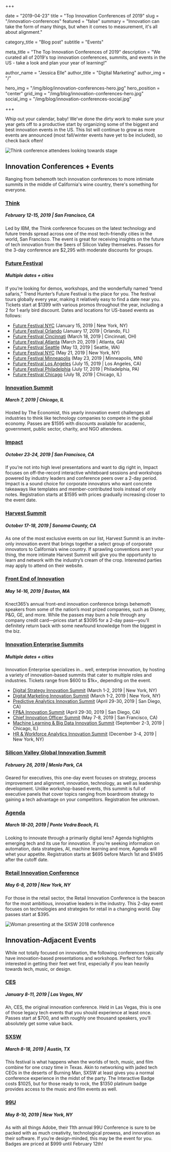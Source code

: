 +++

date = "2019-04-23"
title = "Top Innovation Conferences of 2019"
slug = "/innovation-conferences"
featured = "false"
summary = "Innovation can take the form of many things, but when it comes to measurement, it's all about alignment."

category_title = "Blog post"
subtitle = "Events"

meta_title = "The Top Innovation Conferences of 2019"
description = "We curated all of 2019's top innovation conferences, summits, and events in the US - take a look and plan your year of learning!"

author_name = "Jessica Elle"
author_title = "Digital Marketing"
author_img = "/"

hero_img = "/img/blog/innovation-conferences-hero.jpg"
hero_position = "center"
grid_img = "/img/blog/innovation-conferences-hero.jpg"
social_img = "/img/blog/innovation-conferences-social.jpg"

+++

<!-- {{< form text="Start your innovation journey with Forest Giant. For more information, drop your email below." >}} -->

Whip out your calendar, baby! We’ve done the dirty work to make sure your year gets off to a productive start by organizing some of the biggest and best innovation events in the US. This list will continue to grow as more events are announced (most fall/winter events have yet to be included), so check back often!

![Think conference attendees looking towards stage](/img/blog/innovation-conferences-think.jpg)

## Innovation Conferences + Events
Ranging from behemoth tech innovation conferences to more intimiate summits in the middle of California's wine country, there's something for everyone. 

### [**Think**](https://www.ibm.com/events/think/)
##### February 12-15, 2019 | San Francisco, CA

Led by IBM, the Think conference focuses on the latest technology and future trends spread across one of the most tech-friendly cities in the world, San Francisco. The event is great for receiving insights on the future of tech innovation from the Seers of Silicon Valley themselves. Passes for the 3-day conference are $2,295 with moderate discounts for groups. 

### [**Future Festival**](https://www.futurefestival.com/)
##### Multiple dates + cities

If you’re looking for demos, workshops, and the wonderfully named “trend safaris,” Trend Hunter’s Future Festival is the place for you. The festival tours globally every year, making it relatively easy to find a date near you. Tickets start at $1399 with various promos throughout the year, including a 2 for 1 early bird discount. Dates and locations for US-based events as follows:

- [Future Festival NYC](https://www.futurefestival.com/newyork/jan) (January 15, 2019 | New York, NY)
- [Future Festival Orlando](https://www.futurefestival.com/orlando) (January 17, 2019 | Orlando, FL)
- [Future Festival Cincinnati](https://www.futurefestival.com/cincinnati) (March 18, 2019 | Cincinnati, OH)
- [Future Festival Atlanta](https://www.futurefestival.com/atlanta) (March 20, 2019 | Atlanta, GA)
- [Future Festival Seattle](https://www.futurefestival.com/seattle) (May 13, 2019 | Seattle, WA)
- [Future Festival NYC](https://www.futurefestival.com/newyork/may) (May 21, 2019 | New York, NY)
- [Future Festival Minneapolis](https://www.futurefestival.com/minneapolis) (May 23, 2019 | Minneapolis, MN)
- [Future Festival Los Angeles](https://www.futurefestival.com/losangeles) (July 15, 2019 | Los Angeles, CA)
- [Future Festival Philadelphia](https://www.futurefestival.com/philadelphia) (July 17, 2019 | Philadelphia, PA)
- [Future Festival Chicago](https://www.futurefestival.com/chicago) (July 18, 2019 | Chicago, IL)

### [**Innovation Summit**](https://events.economist.com/events-conferences/americas/innovation-summit)
##### March 7, 2019 | Chicago, IL

Hosted by The Economist, this yearly innovation event challenges all industries to think like technology companies to compete in the global economy. Passes are $1595 with discounts available for academic, government, public sector, charity, and NGO attendees. 


### [**Impact**](https://impact.innovationleader.com/)
##### October 23-24, 2019 | San Francisco, CA

If you’re not into high level presentations and want to dig right in, Impact focuses on off-the-record interactive whiteboard sessions and workshops powered by industry leaders and conference peers over a 2-day period. Impact is a sound choice for corporate innovators who want concrete takeaways like templates and member-contributed tools instead of only notes. Registration starts at $1595 with prices gradually increasing closer to the event date.

### [**Harvest Summit**](http://harvestsummit.com/)
##### October 17-18, 2019 | Sonoma County, CA

As one of the most exclusive events on our list, Harvest Summit is an invite-only innovation event that brings together a select group of corporate innovators to California’s wine country. If sprawling conventions aren’t your thing, the more intimate Harvest Summit will give you the opportunity to learn and network with the industry’s cream of the crop. Interested parties may apply to attend on their website. 

### [**Front End of Innovation**](https://marketing.knect365.com/feiusa/)
##### May 14-16, 2019 | Boston, MA

Knect365’s annual front-end innovation conference brings behemoth speakers from some of the nation’s most prized companies, such as Disney, P&G, GE, and more. While the passes may burn a hole through any company credit card—prices start at $3095 for a 2-day pass—you’ll definitely return back with some newfound knowledge from the biggest in the biz. 

### [**Innovation Enterprise Summits**](https://www.theinnovationenterprise.com/summits/calendar)
##### Multiple dates + cities

Innovation Enterprise specializes in… well, enterprise innovation, by hosting a variety of innovation-based summits that cater to multiple roles and industries. Tickets range from $600 to $1k+, depending on the event. 

- [Digital Strategy Innovation Summit](https://www.theinnovationenterprise.com/summits/digital-strategy-innovation-summit-new-york-2019) (March 1-2, 2019 | New York, NY)
- [Digital Marketing Innovation Summit](https://www.theinnovationenterprise.com/summits/digital-marketing-innovation-summit-new-york-2019) (March 1-2, 2019 | New York, NY)
- [Predictive Analytics Innovation Summit](https://www.theinnovationenterprise.com/summits/predictive-analytics-innovation-summit-san-diego-2019) (April 29-30, 2019 | San Diego, CA)
- [FP&A Innovation Summit](https://www.theinnovationenterprise.com/summits/fp-a-innovation-summit-san-diego-2019) (April 29-30, 2019 | San Diego, CA)
- [Chief Innovation Officer Summit](https://www.theinnovationenterprise.com/summits/chief-innovation-officer-summit-san-francisco-2019) (May 7-8, 2019 | San Francisco, CA)
- [Machine Learning & Big Data Innovation Summit](https://www.theinnovationenterprise.com/summits/machine-learning-and-big-data-innovation-summit) (September 2-3, 2019 | Chicago, IL)
- [HR & Workforce Analytics Innovation Summit](https://www.theinnovationenterprise.com/summits/hr-and-workforce-analytics-innovation-summit-new-york) (December 3-4, 2019 | New York, NY)

### [**Silicon Valley Global Innovation Summit**](https://hmgstrategy.com/events/upcoming-summits/2019/02/26/default-calendar/2019-global-innovation-summit)
##### February 26, 2019 | Menlo Park, CA

Geared for executives, this one-day event focuses on strategy, process improvement and alignment, innovation, technology, as well as leadership development. Unlike workshop-based events, this summit is full of executive panels that cover topics ranging from boardroom strategy to gaining a tech advantage on your competitors. Registration fee unknown.  

### [**Agenda**](http://www.agendaconference.com/)
##### March 18-20, 2019 | Ponte Vedra Beach, FL

Looking to innovate through a primarily digital lens? Agenda highlights emerging tech and its use for innovation. If you're seeking information on automation, data strategies, AI, machine learning and more, Agenda will whet your appetite. Registration starts at $695 before March 1st and $1495 after the cutoff date.

### [**Retail Innovation Conference**](https://retailinnovationconference.com/)
##### May 6-8, 2019 | New York, NY

For those in the retail sector, the Retail Innovation Conference is the beacon for the most ambitious, innovative leaders in the industry. This 2-day event focuses on technologies and strategies for retail in a changing world. Day passes start at $395.

![Woman presenting at the SXSW 2018 conference](/img/blog/innovation-conferences-sxsw.jpg)

## Innovation-Adjacent Events
While not totally focused on innovation, the following conferences typically have innovation-based presentations and workshops. Perfect for folks interested in getting their feet wet first, especially if you lean heavily towards tech, music, or design. 

### [**CES**](https://www.ces.tech/) 
##### January 8-11, 2019 | Las Vegas, NV

Ah, CES, the original innovation conference. Held in Las Vegas, this is one of those legacy tech events that you should experience at least once. Passes start at $700, and with roughly one thousand speakers, you’ll absolutely get some value back.

### [**SXSW**](https://www.sxsw.com/)
##### March 8-18, 2019 | Austin, TX

This festival is what happens when the worlds of tech, music, and film combine for one crazy time in Texas. Akin to networking with jaded tech CEOs in the deserts of Burning Man, SXSW at least gives you a normal conference experience in the midst of the party. The Interactive Badge costs $1025, but for those ready to rock, the $1350 platinum badge provides access to the music and film events as well. 

### [**99U**](https://conference.99u.com/)
##### May 8-10, 2019 | New York, NY

As with all things Adobe, their 11th annual 99U Conference is sure to be packed with as much creativity, technological prowess, and innovation as their software. If you’re design-minded, this may be the event for you. Badges are priced at $999 until February 12th!

